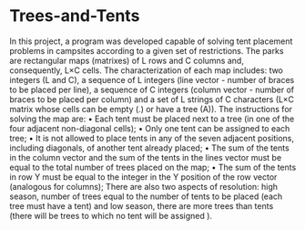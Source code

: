 # Trees-and-Tents

In this project, a program was developed capable of solving tent placement problems in campsites according to a given set of restrictions.
The parks are rectangular maps (matrixes) of L rows and C columns and, consequently, L×C cells. The characterization of each map includes: two integers (L and C), a sequence of L integers (line vector - number of braces to be placed per line), a sequence of C integers (column vector - number of braces to be placed per column) and a set of L strings of C characters (L×C matrix whose cells can be empty (.) or have a tree (A)).
The instructions for solving the map are:
• Each tent must be placed next to a tree (in one of the four adjacent non-diagonal cells);
• Only one tent can be assigned to each tree;
• It is not allowed to place tents in any of the seven adjacent positions, including diagonals, of another tent already placed;
• The sum of the tents in the column vector and the sum of the tents in the lines vector must be equal to the total number of trees placed on the map;
• The sum of the tents in row Y must be equal to the integer in the Y position of the row vector (analogous for columns);
There are also two aspects of resolution: high season, number of trees equal to the number of tents to be placed (each tree must have a tent) and low season, there are more trees than tents (there will be trees to which no tent will be assigned ).
